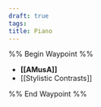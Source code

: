 ```yaml
---
draft: true
tags: 
title: Piano
---
```


%% Begin Waypoint %%
- **[[AMusA]]**
- [[Stylistic Contrasts]]

%% End Waypoint %%
